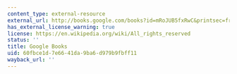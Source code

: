```yaml
---
content_type: external-resource
external_url: http://books.google.com/books?id=mRoJUB5fxRwC&printsec=frontcover
has_external_license_warning: true
license: https://en.wikipedia.org/wiki/All_rights_reserved
status: ''
title: Google Books
uid: 60fbce1d-7e66-41da-9ba6-d979b9fbff11
wayback_url: ''
---
```

